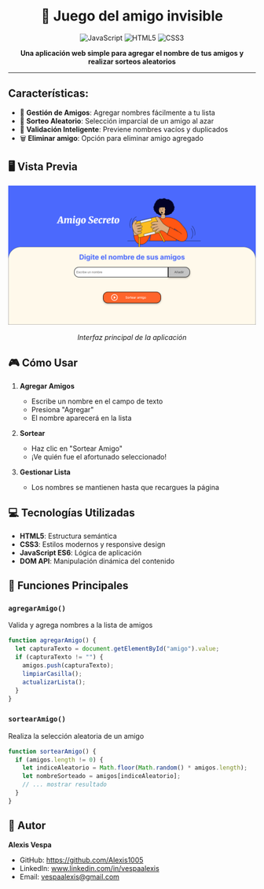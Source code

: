 <h1 align="center">🎲 Juego del amigo invisible</h1>

<div align="center">
  
![JavaScript](https://img.shields.io/badge/JavaScript-F7DF1E?style=for-the-badge&logo=javascript&logoColor=black)
![HTML5](https://img.shields.io/badge/HTML5-E34F26?style=for-the-badge&logo=html5&logoColor=white)
![CSS3](https://img.shields.io/badge/CSS3-1572B6?style=for-the-badge&logo=css3&logoColor=white)

**Una aplicación web simple para agregar el nombre de tus amigos y realizar sorteos aleatorios**

</div>

---

## Características:

- 👥 **Gestión de Amigos**: Agregar nombres fácilmente a tu lista
- 🎯 **Sorteo Aleatorio**: Selección imparcial de un amigo al azar
- 🧹 **Validación Inteligente**: Previene nombres vacíos y duplicados
- 🗑️ **Eliminar amigo**: Opción para eliminar amigo agregado

## 🖥️ Vista Previa

<div align="center">
  
![Captura de pantalla del proyecto](./assets/image.png)

*Interfaz principal de la aplicación*

</div>

## 🎮 Cómo Usar

1. **Agregar Amigos**
   - Escribe un nombre en el campo de texto
   - Presiona "Agregar"
   - El nombre aparecerá en la lista

2. **Sortear**
   - Haz clic en "Sortear Amigo"
   - ¡Ve quién fue el afortunado seleccionado!

3. **Gestionar Lista**
   - Los nombres se mantienen hasta que recargues la página


## 💻 Tecnologías Utilizadas

- **HTML5**: Estructura semántica
- **CSS3**: Estilos modernos y responsive design
- **JavaScript ES6**: Lógica de aplicación
- **DOM API**: Manipulación dinámica del contenido

## 🧠 Funciones Principales

### `agregarAmigo()`
Valida y agrega nombres a la lista de amigos
```javascript
function agregarAmigo() {
  let capturaTexto = document.getElementById("amigo").value;
  if (capturaTexto != "") {
    amigos.push(capturaTexto);
    limpiarCasilla();
    actualizarLista();
  }
}
```

### `sortearAmigo()`
Realiza la selección aleatoria de un amigo
```javascript
function sortearAmigo() {
  if (amigos.length != 0) {
    let indiceAleatorio = Math.floor(Math.random() * amigos.length);
    let nombreSorteado = amigos[indiceAleatorio];
    // ... mostrar resultado
  }
}
```


## 👤 Autor

**Alexis Vespa**
- GitHub: https://github.com/Alexis1005
- LinkedIn: www.linkedin.com/in/vespaalexis
- Email: vespaalexis@gmail.com
